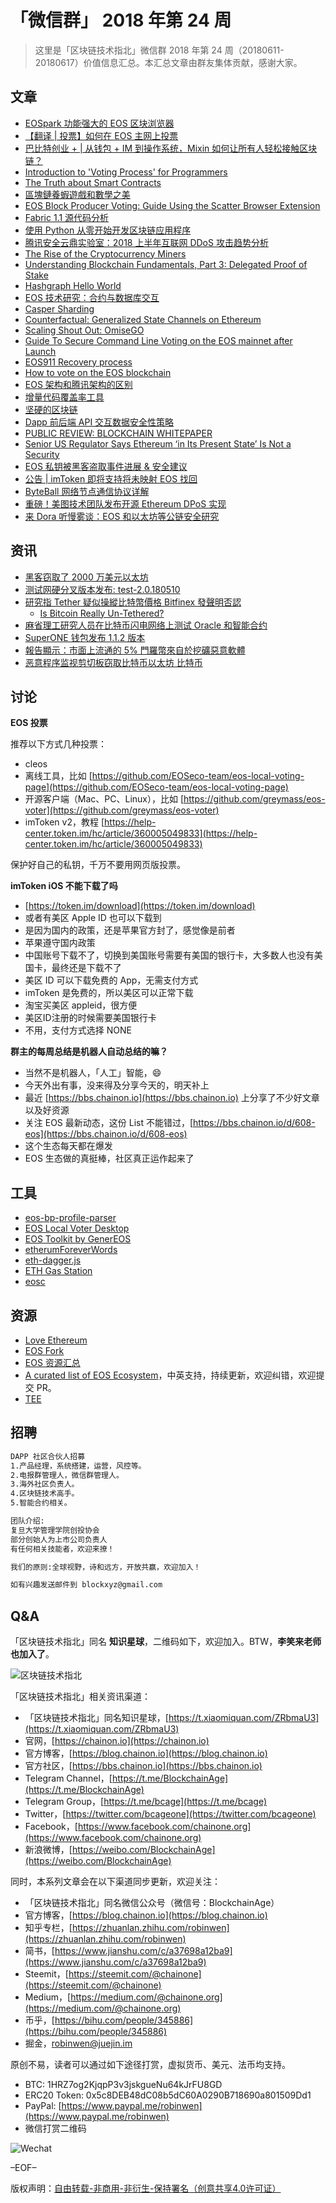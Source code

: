 # 「微信群」 2018 年第 24 周

> 这里是「区块链技术指北」微信群 2018 年第 24 周（20180611-20180617）价值信息汇总。本汇总文章由群友集体贡献，感谢大家。

## 文章

* [EOSpark 功能强大的 EOS 区块浏览器](https://bbs.chainon.io/d/601-eospark-eos)
* [【翻译 | 投票】如何在 EOS 主网上投票](https://bbs.chainon.io/d/602-eos)
* [巴比特创业 + | 从钱包 + IM 到操作系统，Mixin 如何让所有人轻松接触区块链？](https://bbs.chainon.io/d/605-im-mixin)
* [Introduction to 'Voting Process' for Programmers](https://bbs.chainon.io/d/610-introduction-to-voting-process-for-programmers)
* [The Truth about Smart Contracts](https://bbs.chainon.io/d/612-the-truth-about-smart-contracts)
* [區塊鏈養蝦遊戲和數學之美](https://bbs.chainon.io/d/613-ether-shrimp-farm)
* [EOS Block Producer Voting: Guide Using the Scatter Browser Extension](https://bbs.chainon.io/d/614-eos-block-producer-voting-guide-using-the-scatter-browser-extension)
* [Fabric 1.1 源代码分析](https://bbs.chainon.io/d/615-fabric-1-1)
* [使用 Python 从零开始开发区块链应用程序](https://bbs.chainon.io/d/616-python)
* [腾讯安全云鼎实验室：2018 上半年互联网 DDoS 攻击趋势分析](https://bbs.chainon.io/d/618-2018-ddos)
* [The Rise of the Cryptocurrency Miners](https://bbs.chainon.io/d/621-the-rise-of-the-cryptocurrency-miners)
* [Understanding Blockchain Fundamentals, Part 3: Delegated Proof of Stake](https://bbs.chainon.io/d/622-understanding-blockchain-fundamentals-part-3-delegated-proof-of-stake)
* [Hashgraph Hello World](https://bbs.chainon.io/d/625-hashgraph-hello-world)
* [EOS 技术研究：合约与数据库交互](https://bbs.chainon.io/d/627-eos)
* [Casper Sharding](https://bbs.chainon.io/d/631-casper-sharding)
* [Counterfactual: Generalized State Channels on Ethereum](https://bbs.chainon.io/d/632-counterfactual-generalized-state-channels-on-ethereum)
* [Scaling Shout Out: OmiseGO](https://bbs.chainon.io/d/633-scaling-shout-out-omisego)
* [Guide To Secure Command Line Voting on the EOS mainnet after Launch](https://bbs.chainon.io/d/634-guide-to-secure-command-line-voting-on-the-eos-mainnet-after-launch)
* [EOS911 Recovery process](https://bbs.chainon.io/d/636-eos911-recovery-process)
* [How to vote on the EOS blockchain](https://bbs.chainon.io/d/638-how-to-vote-on-the-eos-blockchain)
* [EOS 架构和腾讯架构的区别](https://bbs.chainon.io/d/639-eos)
* [增量代码覆盖率工具](https://bbs.chainon.io/d/641-yzicov)
* [坚硬的区块链](https://bbs.chainon.io/d/642-blockchain)
* [Dapp 前后端 API 交互数据安全性策略](https://mp.weixin.qq.com/s?__biz=MzI0NDAzMzIyNQ==&mid=2654065639&idx=1&sn=260a8d02c93e86ab07ee0fda2dda5780&chksm=f2a68041c5d109574b0f50d0b4f263f5f4bdd39245c87fced113de08480517b612d5f49789f7&mpshare=1&scene=1&srcid=0611QlXopPr3AdiuGh7vjYqL#rd)
* [PUBLIC REVIEW: BLOCKCHAIN WHITEPAPER](https://uncefact.unece.org/display/uncefactpublicreview/Public+Review%3A+Blockchain+Whitepaper)
* [Senior US Regulator Says Ethereum ‘in Its Present State’ Is Not a Security](https://cointelegraph.com/news/senior-us-regulator-says-ethereum-in-its-present-state-is-not-a-security)
* [EOS 私钥被黑客盗取事件进展 & 安全建议](https://mp.weixin.qq.com/s?__biz=MzU4MzQ3NjE0Nw==&mid=2247484783&idx=1&sn=ffbd3c024ea5c45508177aeca523249e&chksm=fda933b3cadebaa58284a8d4cdbc547d26c9cd91044db66112c6f04ff073ebe25cad0f929dc3&mpshare=1&scene=1&srcid=061407GHFlLv8z8ICtPxU18u#rd)
* [公告 | imToken 即将支持将未映射 EOS 找回](https://mp.weixin.qq.com/s?__biz=MzIwMzQ0MTUxMQ==&mid=2247484765&idx=2&sn=2ec9a193acad35decb502c995b75ba3d&chksm=96ce1155a1b99843eedbd9d95fa576c3b3abff8cd0b04a0077068890de2509a80bf055c54573&mpshare=1&scene=1&srcid=0614FJJavXKWAGDeIRil72Ou#rd)
* [ByteBall 网络节点通信协议详解](https://bbfans.org/2018/06/14/byteball%E7%BD%91%E7%BB%9C%E8%8A%82%E7%82%B9%E9%80%9A%E4%BF%A1%E5%8D%8F%E8%AE%AE%E8%AF%A6%E8%A7%A3)
* [重磅！美图技术团队发布开源 Ethereum DPoS 实现](https://mp.weixin.qq.com/s?__biz=MzAwMDU1MTE1OQ==&mid=2653549828&idx=1&sn=73d3dad1a6bb5bb152f29baf79ee7deb&chksm=813a649cb64ded8acb6ec5d2c3602d156b5b1f3c24620cbc3f77354174c7e4f91e149e3e0341&mpshare=1&scene=1&srcid=0615rrwEABwtYZuW5VroerT5#rd)
* [来 Dora 听慢雾谈：EOS 和以太坊等公链安全研究](https://m.qlchat.com/wechat/page/topic-intro?topicId=2000001474776463)

## 资讯

* [黑客窃取了 2000 万美元以太坊](https://bbs.chainon.io/d/617-2000)
* [测试网硬分叉版本发布: test-2.0.180510](https://bbs.chainon.io/d/624-test-2-0-180510)
* [研究指 Tether 疑似操縱比特幣價格 Bitfinex 發聲明否認](https://bbs.chainon.io/d/626-tether-bitfinex)
    - [Is Bitcoin Really Un-Tethered?](https://bbs.chainon.io/d/630-is-bitcoin-really-un-tethered)
* [麻省理工研究人员在比特币闪电网络上测试 Oracle 和智能合约](https://bbs.chainon.io/d/629-oracle)
* [SuperONE 钱包发布 1.1.2 版本](https://bbs.chainon.io/d/637-superone-1-1-2)
* [報告顯示：市面上流通的 5% 門羅幣來自於挖礦惡意軟體](https://bbs.chainon.io/d/640-5)
* [恶意程序监视剪切板窃取比特币以太坊 比特币](https://bbs.chainon.io/d/643-360)

## 讨论

**EOS 投票**

推荐以下方式几种投票：

* cleos
* 离线工具，比如 [https://github.com/EOSeco-team/eos-local-voting-page](https://github.com/EOSeco-team/eos-local-voting-page)
* 开源客户端（Mac、PC、Linux），比如 [https://github.com/greymass/eos-voter](https://github.com/greymass/eos-voter)
* imToken v2，教程 [https://help-center.token.im/hc/article/360005049833](https://help-center.token.im/hc/article/360005049833)

保护好自己的私钥，千万不要用网页版投票。

**imToken iOS 不能下载了吗**

* [https://token.im/download](https://token.im/download)
* 或者有美区 Apple ID 也可以下载到
* 是因为国内的政策，还是苹果官方封了，感觉像是前者
* 苹果遵守国内政策
* 中国账号下载不了，切换到美国账号需要有美国的银行卡，大多数人也没有美国卡，最终还是下载不了
* 美区 ID 可以下载免费的 App，无需支付方式
* imToken 是免费的，所以美区可以正常下载
* 淘宝买美区 appleid，很方便
* 美区ID注册的时候需要美国银行卡
* 不用，支付方式选择 NONE

**群主的每周总结是机器人自动总结的嘛？**

* 当然不是机器人，「人工」智能，😄
* 今天外出有事，没来得及分享今天的，明天补上
* 最近 [https://bbs.chainon.io](https://bbs.chainon.io) 上分享了不少好文章以及好资源
* 关注 EOS 最新动态，这份 List 不能错过，[https://bbs.chainon.io/d/608-eos](https://bbs.chainon.io/d/608-eos)
* 这个生态每天都在爆发
* EOS 生态做的真挺棒，社区真正运作起来了

## 工具

* [eos-bp-profile-parser](https://bbs.chainon.io/d/600-eos-bp-profile-parser)
* [EOS Local Voter Desktop](https://bbs.chainon.io/d/604-eos-local-voter-desktop)
* [EOS Toolkit by GenerEOS](https://bbs.chainon.io/d/606-eos-toolkit-by-genereos)
* [etherumForeverWords](https://bbs.chainon.io/d/611-etherumforeverwords)
* [eth-dagger.js](https://bbs.chainon.io/d/619-eth-dagger-js)
* [ETH Gas Station](https://bbs.chainon.io/d/620-eth-gas-station)
* [eosc](https://bbs.chainon.io/d/635-eosc)

## 资源

* [Love Ethereum](https://bbs.chainon.io/d/603-love-ethereum)
* [EOS Fork](https://bbs.chainon.io/d/607-eos-fork)
* [EOS 资源汇总](https://bbs.chainon.io/d/608-eos)
* [A curated list of EOS Ecosystem](https://github.com/superoneio/awesome-eos)，中英支持，持续更新，欢迎纠错，欢迎提交 PR。
* [TEE](https://bbs.chainon.io/d/623-tee)

## 招聘

``` bash
DAPP 社区合伙人招募
1.产品经理，系统搭建，运营，风控等。
2.电报群管理人，微信群管理人。
3.海外社区负责人。
4.区块链技术高手。
5.智能合约相关。

团队介绍:
复旦大学管理学院创投协会
部分创始人为上市公司负责人
有任何相关技能者，欢迎来撩！

我们的原则:全球视野，诗和远方，开放共赢，欢迎加入！

如有兴趣发送邮件到 blockxyz@gmail.com
```

## Q&A

「区块链技术指北」同名 **知识星球**，二维码如下，欢迎加入。BTW，**李笑来老师也加入了**。

![区块链技术指北](https://i.imgur.com/RBmpxTL.png)

「区块链技术指北」相关资讯渠道：

* 「区块链技术指北」同名知识星球，[https://t.xiaomiquan.com/ZRbmaU3](https://t.xiaomiquan.com/ZRbmaU3)
* 官网，[https://chainon.io](https://chainon.io)
* 官方博客，[https://blog.chainon.io](https://blog.chainon.io)
* 官方社区，[https://bbs.chainon.io](https://bbs.chainon.io)
* Telegram Channel，[https://t.me/BlockchainAge](https://t.me/BlockchainAge)
* Telegram Group，[https://t.me/bcage](https://t.me/bcage)
* Twitter，[https://twitter.com/bcageone](https://twitter.com/bcageone)
* Facebook，[https://www.facebook.com/chainone.org](https://www.facebook.com/chainone.org)
* 新浪微博，[https://weibo.com/BlockchainAge](https://weibo.com/BlockchainAge)

同时，本系列文章会在以下渠道同步更新，欢迎关注：

* 「区块链技术指北」同名微信公众号（微信号：BlockchainAge）
* 官方博客，[https://blog.chainon.io](https://blog.chainon.io)
* 知乎专栏，[https://zhuanlan.zhihu.com/robinwen](https://zhuanlan.zhihu.com/robinwen)
* 简书，[https://www.jianshu.com/c/a37698a12ba9](https://www.jianshu.com/c/a37698a12ba9)
* Steemit，[https://steemit.com/@chainone](https://steemit.com/@chainone)
* Medium，[https://medium.com/@chainone.org](https://medium.com/@chainone.org)
* 币乎，[https://bihu.com/people/345886](https://bihu.com/people/345886)
* 掘金，[robinwen@juejin.im](https://juejin.im/user/5673ccae60b2260ee435f89a/posts)

原创不易，读者可以通过如下途径打赏，虚拟货币、美元、法币均支持。

* BTC: 1HRZ7og2KjqpP3v3jskgueNu64kJrFU8GD
* ERC20 Token: 0x5c8DEB48dC08b5dC60A0290B718690a801509Dd1
* PayPal: [https://www.paypal.me/robinwen](https://www.paypal.me/robinwen)
* 微信打赏二维码

![Wechat](https://i.imgur.com/hKyy9lI.jpg)

–EOF–

版权声明：[自由转载-非商用-非衍生-保持署名（创意共享4.0许可证）](http://creativecommons.org/licenses/by-nc-nd/4.0/deed.zh)
